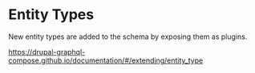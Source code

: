 # Entity Types

New entity types are added to the schema by exposing them as plugins.

https://drupal-graphql-compose.github.io/documentation/#/extending/entity_type
